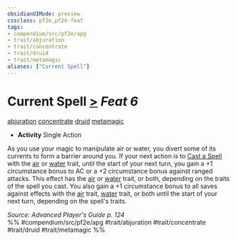 ```yaml
---
obsidianUIMode: preview
cssclass: pf2e,pf2e-feat
tags:
- compendium/src/pf2e/apg
- trait/abjuration
- trait/concentrate
- trait/druid
- trait/metamagic
aliases: ["Current Spell"]
---
```

# Current Spell  [>](/rules/core-rulebook/chapter-9-playing-the-game.md#Actions "Single Action") *Feat 6*  
[abjuration](/rules/traits/abjuration.md)  [concentrate](/rules/traits/concentrate.md)  [druid](/rules/traits/druid.md)  [metamagic](/rules/traits/metamagic.md)  

- **Activity** Single Action

As you use your magic to manipulate air or water, you divert some of its currents to form a barrier around you. If your next action is to [Cast a Spell](/rules/actions/cast-a-spell.md) with the [air](/rules/traits/air.md) or [water](/rules/traits/water.md) trait, until the start of your next turn, you gain a +1 circumstance bonus to AC or a +2 circumstance bonus against ranged attacks. This effect has the [air](/rules/traits/air.md) or [water](/rules/traits/water.md) trait, or both, depending on the traits of the spell you cast. You also gain a +1 circumstance bonus to all saves against effects with the [air](/rules/traits/air.md) trait, [water](/rules/traits/water.md) trait, or both until the start of your next turn, depending on the spell's traits.

*Source: Advanced Player's Guide p. 124*  
%% #compendium/src/pf2e/apg #trait/abjuration #trait/concentrate #trait/druid #trait/metamagic %%